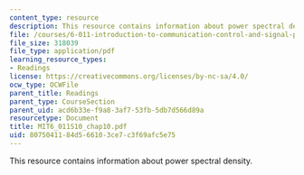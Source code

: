 ```yaml
---
content_type: resource
description: This resource contains information about power spectral density.
file: /courses/6-011-introduction-to-communication-control-and-signal-processing-spring-2010/8075041184d566103ce7c3f69afc5e75_MIT6_011S10_chap10.pdf
file_size: 318039
file_type: application/pdf
learning_resource_types:
- Readings
license: https://creativecommons.org/licenses/by-nc-sa/4.0/
ocw_type: OCWFile
parent_title: Readings
parent_type: CourseSection
parent_uid: acd6b33e-f9a8-3af7-53fb-5db7d566d89a
resourcetype: Document
title: MIT6_011S10_chap10.pdf
uid: 80750411-84d5-6610-3ce7-c3f69afc5e75
---
```

This resource contains information about power spectral density.